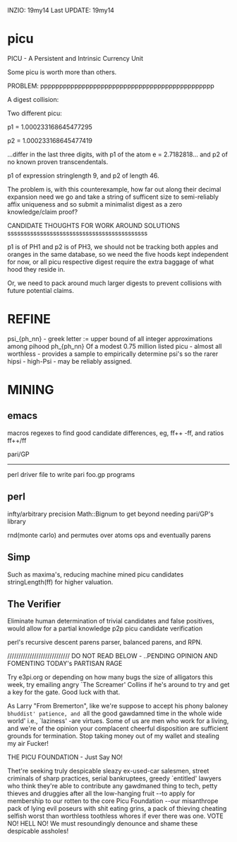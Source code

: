 

INZIO: 19my14
Last UPDATE: 19my14



picu
====

PICU - A Persistent and Intrinsic Currency Unit

Some picu is worth more than others.


PROBLEM: pppppppppppppppppppppppppppppppppppppppppppppp

A digest collision:

Two different picu:

p1 = 1.000233168645477295  

p2 = 1.000233168645477419

...differ in the last three digits, with p1 of the atom e = 2.7182818... and p2
of no known proven transcendentals.

p1 of expression stringlength 9, and p2 of length 46.

The problem is, with this counterexample, how far out along their decimal expansion need we go and take a string  of sufficent size to semi-reliably 
affix uniqueness and so submit a minimalist digest  as a zero knowledge/claim proof?

CANDIDATE THOUGHTS FOR WORK AROUND SOLUTIONS sssssssssssssssssssssssssssssssssssssssssss

p1 is of PH1 and p2 is of PH3, we should not be tracking both apples and oranges in the same database, so we need the five hoods kept independent for now, or all picu respective digest require the extra baggage of what hood they reside in.

Or, we need to pack around much larger digests to prevent collisions with future potential claims.


REFINE 
======

psi_{ph_nn} - greek letter := upper bound of all integer approximations among pihood ph_{ph_nn}
Of a modest 0.75 million listed picu - almost all worthless - provides a sample to empirically determine psi's
so the rarer hipsi - high-Psi - may be reliably assigned.


MINING
======

emacs 
-----

macros regexes to find good candidate differences, eg, ff++ -ff, and ratios  ff++/ff

pari/GP
_______

perl driver file to write pari foo.gp programs


perl
----
infty/arbitrary precision Math::Bignum to get beyond needing pari/GP's library

rnd(monte carlo) and permutes over atoms ops and eventually parens


Simp
----

Such as maxima's, reducing machine mined picu candidates stringLength(ff) for higher valuation.


The Verifier
------------
Eliminate human determination  of trivial candidates and false positives, would allow for a partial knowledge p2p picu candidate verification

perl's recursive descent parens parser, balanced parens, and RPN.









//////////////////////////// DO NOT READ BELOW - ..PENDING OPINION AND FOMENTING TODAY's PARTISAN RAGE

Try e3pi.org or depending on how many bugs the size of alligators this week, try emailing angry `The Screamer' Collins if he's around to try and get a key for the gate. Good luck with that.


As Larry "From Bremerton", like we're suppose to  accept his  phony baloney `bhuddist' patience, and `all the good gawdamned time in the whole wide world' i.e., `laziness' -are virtues. Some of us are men who work for a living, and we're of the opinion your complacent cheerful disposition are sufficient grounds for termination. 
Stop taking money out of my wallet and stealing my air Fucker!

THE PICU FOUNDATION   - Just Say NO!

Thet're seeking truly despicable sleazy ex-used-car salesmen, street criminals of sharp practices, serial bankruptees, greedy `entitled' lawyers who think they're able to contribute any gawdmaned thing to tech, petty thieves and druggies after all the low-hanging fruit --to apply for membership to our rotten to the core Picu Foundation --our misanthrope pack of lying evil poseurs with shit eating grins, a pack of thieving cheating selfish worst than worthless toothless whores if ever there was one. VOTE NO! HELL NO! We must resoundingly denounce and shame these despicable assholes!


